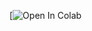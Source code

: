 [![Open In Colab](https://colab.research.google.com/github/Umama123/Machine-Learning/blob/main/ML_A_01_(2).ipynb)
